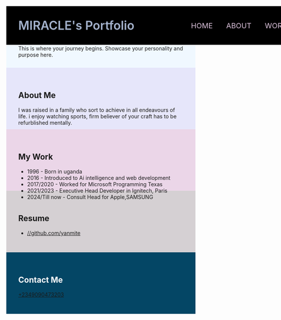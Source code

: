 <!DOCTYPE html>
<html lang="en">
<head>
    <meta charset="UTF-8">
    <meta name="viewport" content="width=device-width , initial-scale=1.0">
    <link rel="Stylesheet" href="style.css">
    <title>Document</title>
 <style>
    <!--styling for the navbar element-->
    *{margin: 0;
        padding: 0;
        box-sizing: border-box;}
       header{position: fixed;
       width: 100%;
       padding: 2rem;
       background: black;
      display: flex;
      color: aquamarine;
       align-items: center;
       justify-content: space-between;}
    .logo{
    font-size: 2rem;
    font-weight: 600;
    color: rgb(164, 178, 204);}
    .navbar a{font-size: 1.2rem;
    margin-left: 2rem;
    text-decoration: none;
    color: thistle;}
    .navbar a:hover{color: darkviolet;}
    .logo:hover{color: darkviolet;}
     body{font-family: 'roboto' sans-serif;}
 </style> 
</head>
<body>
    <header>
      <div class="logo">MIRACLE's Portfolio</div>
      <nav class="navbar">
        <a href="#Home">HOME</a>
        <a href="#About">ABOUT</a>
        <a href="#Work">WORK</a>
        <a href="#Resume">RESUME</a>
        <a href="#Contact">CONTACT</a>
      </nav>
    </header>

<main>
  <section id="Home" style="height:100; padding:2rem; background:#f0f8ff;">
    <h1>Welcome to MIRACLE's Portfolio</h1>
    <p>This is where your journey begins. Showcase your personality and purpose here.</p>
  </section>

  <section id="About" style="height:100; padding:2rem; background:#e6e6fa;">
    <h2>About Me</h2>
    <p>I was raised in a family who sort to achieve in all endeavours of life.
        i enjoy watching sports, firm believer of your craft has to be refurblished mentally. 
    </p>
  </section>

  <section id="Work" style="height:100; padding:2rem; background:#ebd6e8;">
    <h2>My Work</h2>
    <ul>
        <li> 1996 - Born in uganda</li>
        <li>2016 - Introduced to Ai intelligence and web development </li>
        <li>2017/2020 - Worked for Microsoft Programming Texas</li>
        <li>2021/2023 - Executive Head Developer in Ignitech, Paris</li>
        <li>2024/Till now - Consult Head for Apple,SAMSUNG</li>
      </ul>
  </section>

  <section id="Resume" style="height:100; padding:2rem; background:#d5d0d3;">
    <h2>Resume</h2>
    <p><ul>
        <Li><a href="link">//github.com/yanmite</a></Li>
    </ul></p>
  </section>

  <section id="Contact" style="color: white; height:100; padding:2rem; background:#044665;">
    <h2>Contact Me</h2>
    <p><a href="contact">+2349090473203 </a></p>
  </section>
</main>
    
</body>

</html>